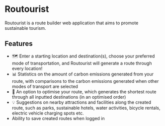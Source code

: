 # Routourist
Routourist is a route builder web application that aims to promote sustainable tourism. 

## Features
- 🗺️ Enter a starting location and destination(s), choose your preferred mode of transportation, and Routourist will generate a route through every location!
- 📊 Statistics on the amount of carbon emissions generated from your route, with comparisons to the carbon emissions generated when other modes of transport are selected
- 📍 An option to optimise your route, which generates the shortest route through all inputted destinations (in an optimised order)
- 💡 Suggestions on nearby attractions and facilities along the created route, such as parks, sustainable hotels, water activities, bicycle rentals, electric vehicle charging spots etc.
- Ability to save created routes when logged in

